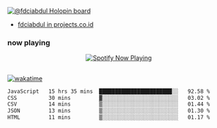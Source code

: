 [![@fdciabdul Holopin board](https://holopin.io/api/user/board?user=fdciabdul)](https://holopin.io/@fdciabdul)

- [fdciabdul in projects.co.id](https://projects.co.id/public/browse_users/view/496e26/fdciabdul)

### now playing 

<p align="center">
  <a href="https://open.spotify.com/user/31ljmyymhthokwewwcd6dsdmvprm" target="_blank"><img src="https://novatorem-psi-rosy.vercel.app/api/spotify" alt="Spotify Now Playing"/></a>
</p>

##

[![wakatime](https://wakatime.com/badge/user/87646243-158a-4241-a3cb-668e1fa2dbb8.svg)](https://wakatime.com/@87646243-158a-4241-a3cb-668e1fa2dbb8)
<!--START_SECTION:waka-->

```txt
JavaScript   15 hrs 35 mins  ███████████████████████░░   92.58 %
CSS          30 mins         ▓░░░░░░░░░░░░░░░░░░░░░░░░   03.02 %
CSV          14 mins         ▒░░░░░░░░░░░░░░░░░░░░░░░░   01.44 %
JSON         13 mins         ▒░░░░░░░░░░░░░░░░░░░░░░░░   01.30 %
HTML         11 mins         ▒░░░░░░░░░░░░░░░░░░░░░░░░   01.17 %
```

<!--END_SECTION:waka-->
